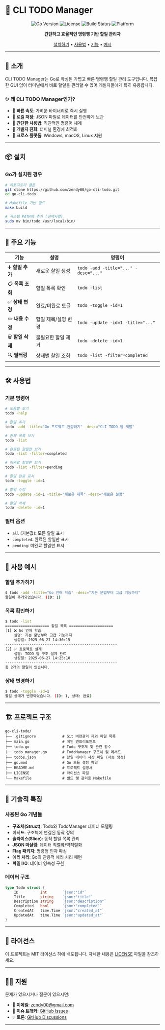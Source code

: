 # 📝 CLI TODO Manager

<div align="center">

![Go Version](https://img.shields.io/badge/go-1.19+-blue.svg)
![License](https://img.shields.io/badge/license-MIT-green.svg)
![Build Status](https://img.shields.io/badge/build-passing-brightgreen.svg)
![Platform](https://img.shields.io/badge/platform-linux%20%7C%20macOS%20%7C%20windows-lightgrey.svg)

**간단하고 효율적인 명령행 기반 할일 관리자**

[설치하기](#-설치) •
[사용법](#-사용법) •
[기능](#-주요-기능) •
[예시](#-사용-예시)

</div>

---

## 🚀 소개

CLI TODO Manager는 Go로 작성된 가볍고 빠른 명령행 할일 관리 도구입니다. 복잡한 GUI 없이 터미널에서 바로 할일을 관리할 수 있어 개발자들에게 특히 유용합니다.

### ✨ 왜 CLI TODO Manager인가?

- 🚀 **빠른 속도**: 가벼운 바이너리로 즉시 실행
- 💾 **로컬 저장**: JSON 파일로 데이터를 안전하게 보관
- 🔧 **간단한 사용법**: 직관적인 명령어 체계
- 🎯 **개발자 친화**: 터미널 환경에 최적화
- 📱 **크로스 플랫폼**: Windows, macOS, Linux 지원

---

## 📦 설치

### Go가 설치된 경우

```bash
# 레포지토리 클론
git clone https://github.com/zendy00/go-cli-todo.git
cd go-cli-todo

# Makefile 기반 빌드
make build

# 시스템 PATH에 추가 (선택사항)
sudo mv bin/todo /usr/local/bin/
```

---

## 🎯 주요 기능

| 기능            | 설명                | 명령어                               |
| --------------- | ------------------- | ------------------------------------ |
| ➕ **할일 추가** | 새로운 할일 생성    | `todo -add -title="..." -desc="..."` |
| 📋 **목록 조회** | 할일 목록 확인      | `todo -list`                         |
| ✅ **상태 변경** | 완료/미완료 토글    | `todo -toggle -id=1`                 |
| ✏️ **내용 수정** | 할일 제목/설명 변경 | `todo -update -id=1 -title="..."`    |
| 🗑️ **할일 삭제** | 불필요한 할일 제거  | `todo -delete -id=1`                 |
| 🔍 **필터링**    | 상태별 할일 조회    | `todo -list -filter=completed`       |

---

## 🛠️ 사용법

### 기본 명령어

```bash
# 도움말 보기
todo -help

# 할일 추가
todo -add -title="Go 프로젝트 완성하기" -desc="CLI TODO 앱 개발"

# 전체 목록 보기
todo -list

# 완료된 할일만 보기
todo -list -filter=completed

# 미완료 할일만 보기
todo -list -filter=pending

# 할일 완료 표시
todo -toggle -id=1

# 할일 수정
todo -update -id=1 -title="새로운 제목" -desc="새로운 설명"

# 할일 삭제
todo -delete -id=1
```

### 필터 옵션

- `all` (기본값): 모든 할일 표시
- `completed`: 완료된 할일만 표시
- `pending`: 미완료 할일만 표시

---

## 📸 사용 예시

### 할일 추가하기
```bash
$ todo -add -title="Go 언어 학습" -desc="기본 문법부터 고급 기능까지"
할일이 추가되었습니다. (ID: 1)
```

### 목록 확인하기
```bash
$ todo -list
==================== 할일 목록 ====================
[1] ❌ Go 언어 학습
    설명: 기본 문법부터 고급 기능까지
    생성일: 2025-06-27 14:30:15
---------------------------------------------------
[2] ✅ 프로젝트 설계
    설명: TODO 앱 구조 설계 완료
    생성일: 2025-06-27 14:25:10
---------------------------------------------------
총 2개의 할일이 있습니다.
```

### 상태 변경하기
```bash
$ todo -toggle -id=1
할일 상태가 변경되었습니다. (ID: 1, 상태: 완료)
```

---

## 🏗️ 프로젝트 구조

```
go-cli-todo/
├── .gitignore            # Git 버전관리 제외 파일 목록
├── main.go               # 메인 엔트리포인트
├── todo.go               # Todo 구조체 및 관련 함수
├── todo_manager.go       # TodoManager 구조체 및 메서드
├── todos.json            # 할일 데이터 저장 파일 (자동 생성)
├── go.mod                # Go 모듈 설정 파일
├── README.md             # 프로젝트 설명서
├── LICENSE               # 라이선스 파일
└── Makefile              # 빌드 및 관리용 Makefile
```

---

## 🧠 기술적 특징

### 사용된 Go 개념들

- **구조체(Struct)**: Todo와 TodoManager 데이터 모델링
- **메서드**: 구조체에 연결된 동작 정의
- **슬라이스(Slice)**: 동적 할일 목록 관리
- **JSON 마샬링**: 데이터 직렬화/역직렬화
- **Flag 패키지**: 명령행 인자 파싱
- **에러 처리**: Go의 관용적 에러 처리 패턴
- **파일 I/O**: 데이터 영속성 구현

### 데이터 구조

```go
type Todo struct {
    ID          int       `json:"id"`
    Title       string    `json:"title"`
    Description string    `json:"description"`
    Completed   bool      `json:"completed"`
    CreatedAt   time.Time `json:"created_at"`
    UpdatedAt   time.Time `json:"updated_at"`
}
```

---

## 📄 라이선스

이 프로젝트는 MIT 라이선스 하에 배포됩니다. 자세한 내용은 [LICENSE](LICENSE) 파일을 참조하세요.

---

## 🙋‍♂️ 지원

문제가 있으시거나 질문이 있으시면:

- 📧 **이메일**: zendy00@gmail.com
- 💬 **이슈 트래커**: [GitHub Issues](https://github.com/zendy00/go-cli-todo/issues)
- 💡 **토론**: [GitHub Discussions](https://github.com/zendy00/go-cli-todo/discussions)

---
